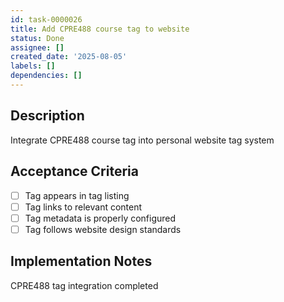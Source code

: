 ```yaml
---
id: task-0000026
title: Add CPRE488 course tag to website
status: Done
assignee: []
created_date: '2025-08-05'
labels: []
dependencies: []
---
```


## Description

Integrate CPRE488 course tag into personal website tag system

## Acceptance Criteria

- [ ] Tag appears in tag listing
- [ ] Tag links to relevant content
- [ ] Tag metadata is properly configured
- [ ] Tag follows website design standards

## Implementation Notes

CPRE488 tag integration completed
